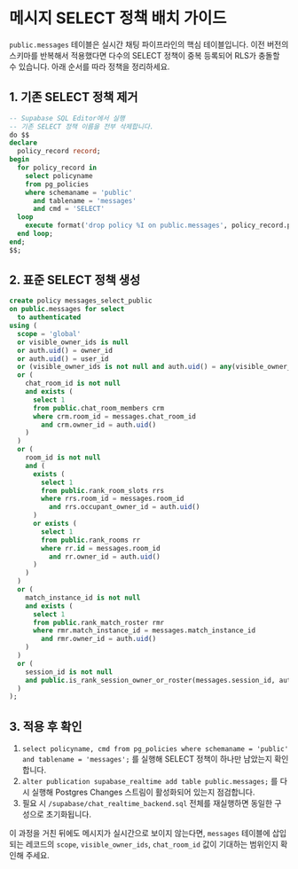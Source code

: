 # 메시지 SELECT 정책 배치 가이드

`public.messages` 테이블은 실시간 채팅 파이프라인의 핵심 테이블입니다. 이전 버전의 스키마를 반복해서 적용했다면 다수의 SELECT 정책이 중복 등록되어 RLS가 충돌할 수 있습니다. 아래 순서를 따라 정책을 정리하세요.

## 1. 기존 SELECT 정책 제거

```sql
-- Supabase SQL Editor에서 실행
-- 기존 SELECT 정책 이름을 전부 삭제합니다.
do $$
declare
  policy_record record;
begin
  for policy_record in
    select policyname
    from pg_policies
    where schemaname = 'public'
      and tablename = 'messages'
      and cmd = 'SELECT'
  loop
    execute format('drop policy %I on public.messages', policy_record.policyname);
  end loop;
end;
$$;
```

## 2. 표준 SELECT 정책 생성

```sql
create policy messages_select_public
on public.messages for select
  to authenticated
using (
  scope = 'global'
  or visible_owner_ids is null
  or auth.uid() = owner_id
  or auth.uid() = user_id
  or (visible_owner_ids is not null and auth.uid() = any(visible_owner_ids))
  or (
    chat_room_id is not null
    and exists (
      select 1
      from public.chat_room_members crm
      where crm.room_id = messages.chat_room_id
        and crm.owner_id = auth.uid()
    )
  )
  or (
    room_id is not null
    and (
      exists (
        select 1
        from public.rank_room_slots rrs
        where rrs.room_id = messages.room_id
          and rrs.occupant_owner_id = auth.uid()
      )
      or exists (
        select 1
        from public.rank_rooms rr
        where rr.id = messages.room_id
          and rr.owner_id = auth.uid()
      )
    )
  )
  or (
    match_instance_id is not null
    and exists (
      select 1
      from public.rank_match_roster rmr
      where rmr.match_instance_id = messages.match_instance_id
        and rmr.owner_id = auth.uid()
    )
  )
  or (
    session_id is not null
    and public.is_rank_session_owner_or_roster(messages.session_id, auth.uid())
  )
);
```

## 3. 적용 후 확인

1. `select policyname, cmd from pg_policies where schemaname = 'public' and tablename = 'messages';`
   를 실행해 SELECT 정책이 하나만 남았는지 확인합니다.
2. `alter publication supabase_realtime add table public.messages;` 를 다시 실행해 Postgres Changes 스트림이 활성화되어 있는지 점검합니다.
3. 필요 시 `/supabase/chat_realtime_backend.sql` 전체를 재실행하면 동일한 구성으로 초기화됩니다.

이 과정을 거친 뒤에도 메시지가 실시간으로 보이지 않는다면, `messages` 테이블에 삽입되는 레코드의 `scope`, `visible_owner_ids`, `chat_room_id` 값이 기대하는 범위인지 확인해 주세요.
